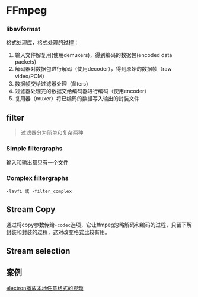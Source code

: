 # FFmpeg

### libavformat 

格式处理库，格式处理的过程：

1. 输入文件解复用(使用demuxers)，得到编码的数据包(encoded data packets)
2. 解码器对数据包进行解码（使用decoder），得到原始的数据帧（raw video/PCM）
3. 数据帧交给过滤器处理（filters）
4. 过滤器处理完的数据交给编码器进行编码（使用encoder）
5. 复用器（muxer）将已编码的数据写入输出的封装文件

## filter

> 过滤器分为简单和复杂两种

### Simple filtergraphs

输入和输出都只有一个文件

### Complex filtergraphs

```shell
-lavfi 或 -filter_complex
```

## Stream Copy

通过将copy参数传给`-codec`选项，它让ffmpeg忽略解码和编码的过程，只留下解封装和封装的过程，这对改变格式比较有用。

## Stream selection





## 案例

[electron播放本地任意格式的视频](https://blog.csdn.net/daodfs111/article/details/108370254)

